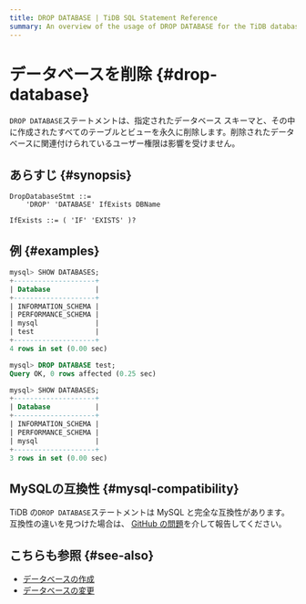 ```yaml
---
title: DROP DATABASE | TiDB SQL Statement Reference
summary: An overview of the usage of DROP DATABASE for the TiDB database.
---
```


# データベースを削除 {#drop-database}

`DROP DATABASE`ステートメントは、指定されたデータベース スキーマと、その中に作成されたすべてのテーブルとビューを永久に削除します。削除されたデータベースに関連付けられているユーザー権限は影響を受けません。

## あらすじ {#synopsis}

```ebnf+diagram
DropDatabaseStmt ::=
    'DROP' 'DATABASE' IfExists DBName

IfExists ::= ( 'IF' 'EXISTS' )?
```

## 例 {#examples}

```sql
mysql> SHOW DATABASES;
+--------------------+
| Database           |
+--------------------+
| INFORMATION_SCHEMA |
| PERFORMANCE_SCHEMA |
| mysql              |
| test               |
+--------------------+
4 rows in set (0.00 sec)

mysql> DROP DATABASE test;
Query OK, 0 rows affected (0.25 sec)

mysql> SHOW DATABASES;
+--------------------+
| Database           |
+--------------------+
| INFORMATION_SCHEMA |
| PERFORMANCE_SCHEMA |
| mysql              |
+--------------------+
3 rows in set (0.00 sec)
```

## MySQLの互換性 {#mysql-compatibility}

TiDB の`DROP DATABASE`ステートメントは MySQL と完全な互換性があります。互換性の違いを見つけた場合は、 [GitHub の問題](https://github.com/pingcap/tidb/issues/new/choose)を介して報告してください。

## こちらも参照 {#see-also}

-   [データベースの作成](/sql-statements/sql-statement-create-database.md)
-   [データベースの変更](/sql-statements/sql-statement-alter-database.md)
